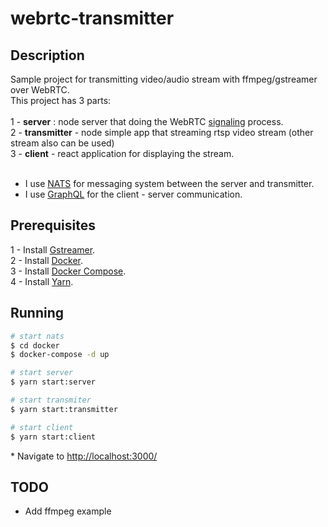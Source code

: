 
# webrtc-transmitter

## Description
Sample project for transmitting video/audio stream with ffmpeg/gstreamer over WebRTC.
<br>
This project has 3 parts:
<br>
<br>
1 - <b>server</b> : node server that doing the WebRTC [signaling](https://developer.mozilla.org/en-US/docs/Web/API/WebRTC_API/Signaling_and_video_calling) process.
<br>
2 - <b>transmitter</b> - node simple app that streaming rtsp video stream (other stream also can be used)
<br> 
3 - <b>client</b> - react application for displaying the stream.
<br>
<br>

 * I use [NATS](https://nats.io/) for messaging system between the server and transmitter. 
 * I use [GraphQL](https://graphql.org/) for the client - server communication.

## Prerequisites

1 - Install [Gstreamer](https://gstreamer.freedesktop.org/download/).
<br>
2 - Install [Docker](https://www.docker.com/get-started).
<br>
3 - Install [Docker Compose](https://docs.docker.com/compose/install/).
<br>
4 - Install [Yarn](https://classic.yarnpkg.com/en/docs/install#mac-stable).

## Running

```bash
# start nats 
$ cd docker 
$ docker-compose -d up

# start server 
$ yarn start:server

# start transmiter 
$ yarn start:transmitter

# start client 
$ yarn start:client

```
<p>
 * Navigate to <a href="http://localhost:3000/">http://localhost:3000/</a>
</p>

## TODO
* Add ffmpeg example
